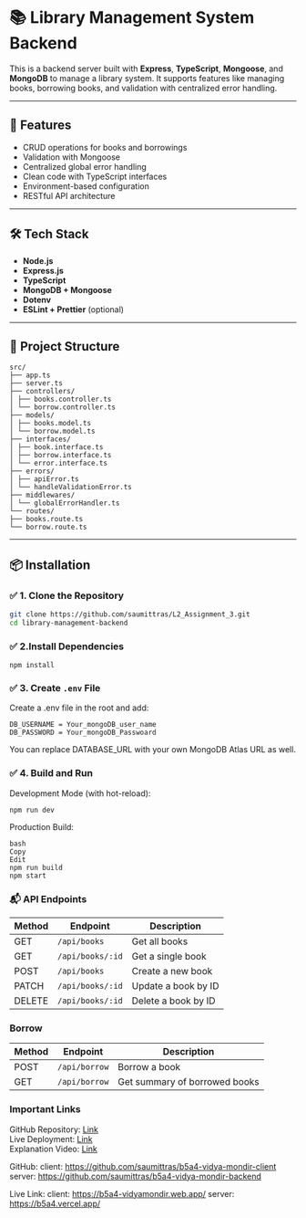 # 📚 Library Management System Backend

This is a backend server built with **Express**, **TypeScript**, **Mongoose**, and **MongoDB** to manage a library system. It supports features like managing books, borrowing books, and validation with centralized error handling.

---

## 🚀 Features

- CRUD operations for books and borrowings
- Validation with Mongoose
- Centralized global error handling
- Clean code with TypeScript interfaces
- Environment-based configuration
- RESTful API architecture

---

## 🛠️ Tech Stack

- **Node.js**
- **Express.js**
- **TypeScript**
- **MongoDB + Mongoose**
- **Dotenv**
- **ESLint + Prettier** (optional)

---

## 📁 Project Structure

```
src/
├── app.ts
├── server.ts
├── controllers/
│ ├── books.controller.ts
│ └── borrow.controller.ts
├── models/
│ ├── books.model.ts
│ └── borrow.model.ts
├── interfaces/
│ ├── book.interface.ts
│ ├── borrow.interface.ts
│ └── error.interface.ts
├── errors/
│ ├── apiError.ts
│ └── handleValidationError.ts
├── middlewares/
│ └── globalErrorHandler.ts
└── routes/
├── books.route.ts
└── borrow.route.ts
```

---

## 📦 Installation

### ✅ 1. Clone the Repository

```bash
git clone https://github.com/saumittras/L2_Assignment_3.git
cd library-management-backend

```

### ✅ 2.Install Dependencies

```
npm install
```

### ✅ 3. Create `.env` File

<p>Create a .env file in the root and add:</p>

```
DB_USERNAME = Your_mongoDB_user_name
DB_PASSWORD = Your_mongoDB_Passwoard
```

<p>You can replace DATABASE_URL with your own MongoDB Atlas URL as well.</p>

### ✅ 4. Build and Run

<p>Development Mode (with hot-reload):</p>

```
npm run dev
```

<p>Production Build:</p>

```
bash
Copy
Edit
npm run build
npm start
```

### 📬 API Endpoints

| Method | Endpoint         | Description         |
| ------ | ---------------- | ------------------- |
| GET    | `/api/books`     | Get all books       |
| GET    | `/api/books/:id` | Get a single book   |
| POST   | `/api/books`     | Create a new book   |
| PATCH  | `/api/books/:id` | Update a book by ID |
| DELETE | `/api/books/:id` | Delete a book by ID |

### Borrow

| Method | Endpoint      | Description                   |
| ------ | ------------- | ----------------------------- |
| POST   | `/api/borrow` | Borrow a book                 |
| GET    | `/api/borrow` | Get summary of borrowed books |

### Important Links

GitHub Repository: <a href='https://github.com/saumittras/L2_Assignment_3'>Link</a><br>
Live Deployment: <a href='https://library-b5a3.vercel.app/'>Link</a></br>
Explanation Video: <a href='https://www.loom.com/share/af874f5163c24fb9b620eaa41a25ed00?sid=104d9744-6dd1-497e-a925-7f1bd19fdf78'>Link</a>

GitHub:
client: https://github.com/saumittras/b5a4-vidya-mondir-client
server: https://github.com/saumittras/b5a4-vidya-mondir-backend

Live Link:
client: https://b5a4-vidyamondir.web.app/
server: https://b5a4.vercel.app/
